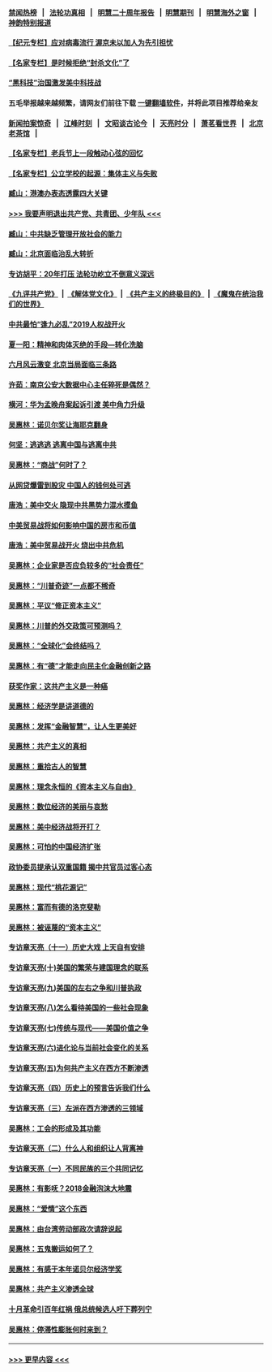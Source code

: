 #### [禁闻热榜](热点新闻.md?=0)  &nbsp;&nbsp;|&nbsp;&nbsp; [法轮功真相](https://github.com/gfw-breaker/truth/blob/master/README.md?=0) &nbsp;&nbsp;|&nbsp;&nbsp; [明慧二十周年报告](https://github.com/gfw-breaker/mh-reports/blob/master/README.md?=0) &nbsp;&nbsp;|&nbsp;&nbsp;[明慧期刊](https://github.com/gfw-breaker/mh-qikan) &nbsp;&nbsp;|&nbsp;&nbsp; [明慧海外之窗](https://github.com/gfw-breaker/mh-news/blob/master/README.md?=0) &nbsp;&nbsp;|&nbsp;&nbsp; [神韵特别报道](https://github.com/gfw-breaker/mh-news/blob/master/shenyun.md?=0)
#### [【纪元专栏】应对病毒流行 渥京未以加人为先引担忧](../pages/nsc423/n11875714.md?t=03050531) 
#### [【名家专栏】是时候拒绝“封杀文化”了](../pages/nsc423/n11814093.md?t=03050531) 
#### [“黑科技”治国激发美中科技战](../pages/nsc423/n11638056.md?t=03050531) 
#### 五毛举报越来越频繁，请网友们前往下载 [一键翻墙软件](https://github.com/gfw-breaker/ssr-accounts)，并将此项目推荐给亲友
#### [新闻拍案惊奇](https://github.com/gfw-breaker/banned-news/blob/master/pages/link4.md) &nbsp;&nbsp;|&nbsp;&nbsp; [江峰时刻](https://github.com/gfw-breaker/banned-news/blob/master/pages/link4.md) &nbsp;&nbsp;|&nbsp;&nbsp; [文昭谈古论今](https://github.com/gfw-breaker/banned-news/blob/master/pages/link4.md) &nbsp;&nbsp;|&nbsp;&nbsp; [天亮时分](https://github.com/gfw-breaker/banned-news/blob/master/pages/link4.md) &nbsp;&nbsp;|&nbsp;&nbsp; [萧茗看世界](https://github.com/gfw-breaker/banned-news/blob/master/pages/link4.md) &nbsp;&nbsp;|&nbsp;&nbsp; [北京老茶馆](https://github.com/gfw-breaker/banned-news/blob/master/pages/link4.md) &nbsp;&nbsp;|&nbsp;&nbsp; 
#### [【名家专栏】老兵节上一段触动心弦的回忆](../pages/nsc423/n11646016.md?t=03050531) 
#### [【名家专栏】公立学校的起源：集体主义与失败](../pages/nsc423/n11601833.md?t=03050531) 
#### [臧山：港澳办表态透露四大关键](../pages/nsc423/n11421628.md?t=03050531) 
#### [>>> 我要声明退出共产党、共青团、少年队 <<<](https://github.com/begood0513/goodnews/blob/master/quit/letter.md) 
#### [臧山：中共缺乏管理开放社会的能力](../pages/nsc423/n11407457.md?t=03050531) 
#### [臧山：北京面临治乱大转折](../pages/nsc423/n11406895.md?t=03050531) 
#### [专访胡平：20年打压 法轮功屹立不倒意义深远](../pages/nsc423/n11398800.md?t=03050531) 
#### [《九评共产党》](https://github.com/begood0513/9ping.md/blob/master/README.md) &nbsp;|&nbsp; [《解体党文化》](../../../../jtdwh.md/blob/master/README.md)  &nbsp;|&nbsp; [《共产主义的终极目的》](../../../../gczydzjmd.md/blob/master/README.md) &nbsp;|&nbsp; [《魔鬼在统治我们的世界》](../../../../mgztzwmdsj.md/blob/master/README.md) 
#### [中共最怕“逢九必乱”2019人权战开火](../pages/nsc423/n11385248.md?t=03050531) 
#### [夏一阳：精神和肉体灭绝的手段—转化洗脑](../pages/nsc423/n11368250.md?t=03050531) 
#### [六月风云激变 北京当局面临三条路](../pages/nsc423/n11313668.md?t=03050531) 
#### [许茹：南京公安大数据中心主任猝死是偶然？](../pages/nsc423/n11064744.md?t=03050531) 
#### [横河：华为孟晚舟案起诉引渡 美中角力升级](../pages/nsc423/n11027230.md?t=03050531) 
#### [吴惠林：诺贝尔奖让海耶克翻身](../pages/nsc423/n10890049.md?t=03050531) 
#### [何坚：逃逃逃 逃离中国与逃离中共](../pages/nsc423/n10592891.md?t=03050531) 
#### [吴惠林：“商战”何时了？](../pages/nsc423/n10573558.md?t=03050531) 
#### [从网贷爆雷到股灾 中国人的钱何处可逃](../pages/nsc423/n10572800.md?t=03050531) 
#### [唐浩：美中交火 隐现中共黑势力混水摸鱼](../pages/nsc423/n10544040.md?t=03050531) 
#### [中美贸易战将如何影响中国的房市和币值](../pages/nsc423/n10543697.md?t=03050531) 
#### [唐浩：美中贸易战开火 烧出中共危机](../pages/nsc423/n10540126.md?t=03050531) 
#### [吴惠林：企业家是否应负较多的“社会责任”](../pages/nsc423/n10535022.md?t=03050531) 
#### [吴惠林：“川普奇迹”一点都不稀奇](../pages/nsc423/n10512808.md?t=03050531) 
#### [吴惠林：平议“修正资本主义”](../pages/nsc423/n10495724.md?t=03050531) 
#### [吴惠林：川普的外交政策可预测吗？](../pages/nsc423/n10462387.md?t=03050531) 
#### [吴惠林：“全球化”会终结吗？](../pages/nsc423/n10452838.md?t=03050531) 
#### [吴惠林：有“德”才能走向民主化金融创新之路](../pages/nsc423/n10432292.md?t=03050531) 
#### [获奖作家：这共产主义是一种癌](../pages/nsc423/n10431541.md?t=03050531) 
#### [吴惠林：经济学是讲道德的](../pages/nsc423/n10398014.md?t=03050531) 
#### [吴惠林：发挥“金融智慧”，让人生更美好](../pages/nsc423/n10375019.md?t=03050531) 
#### [吴惠林：共产主义的真相](../pages/nsc423/n10351394.md?t=03050531) 
#### [吴惠林：重拾古人的智慧](../pages/nsc423/n10337691.md?t=03050531) 
#### [吴惠林：理念永恒的《资本主义与自由》](../pages/nsc423/n10316274.md?t=03050531) 
#### [吴惠林：数位经济的美丽与哀愁](../pages/nsc423/n10292946.md?t=03050531) 
#### [吴惠林：美中经济战将开打？](../pages/nsc423/n10258825.md?t=03050531) 
#### [吴惠林：可怕的中国经济扩张](../pages/nsc423/n10219147.md?t=03050531) 
#### [政协委员提承认双重国籍 揭中共官员过客心态](../pages/nsc423/n10208809.md?t=03050531) 
#### [吴惠林：现代“桃花源记”](../pages/nsc423/n10185234.md?t=03050531) 
#### [吴惠林：富而有德的洛克斐勒](../pages/nsc423/n10142264.md?t=03050531) 
#### [吴惠林：被诬蔑的“资本主义”](../pages/nsc423/n10124816.md?t=03050531) 
#### [专访章天亮（十一）历史大戏 上天自有安排](../pages/nsc423/n10094905.md?t=03050531) 
#### [专访章天亮(十)美国的繁荣与建国理念的联系](../pages/nsc423/n10094899.md?t=03050531) 
#### [专访章天亮(九)美国的左右之争和川普执政](../pages/nsc423/n10094889.md?t=03050531) 
#### [专访章天亮(八)怎么看待美国的一些社会现象](../pages/nsc423/n10094857.md?t=03050531) 
#### [专访章天亮(七)传统与现代——美国价值之争](../pages/nsc423/n10093140.md?t=03050531) 
#### [专访章天亮(六)进化论与当前社会变化的关系](../pages/nsc423/n10092036.md?t=03050531) 
#### [专访章天亮(五)为何共产主义在西方不断渗透](../pages/nsc423/n10083620.md?t=03050531) 
#### [专访章天亮（四）历史上的预言告诉我们什么](../pages/nsc423/n10083606.md?t=03050531) 
#### [专访章天亮（三）左派在西方渗透的三领域](../pages/nsc423/n10081115.md?t=03050531) 
#### [吴惠林：工会的形成及其功能](../pages/nsc423/n10080633.md?t=03050531) 
#### [专访章天亮（二）什么人和组织让人背离神](../pages/nsc423/n10076637.md?t=03050531) 
#### [专访章天亮（一）不同民族的三个共同记忆](../pages/nsc423/n10074188.md?t=03050531) 
#### [吴惠林：有影呒？2018金融泡沫大地震](../pages/nsc423/n10040534.md?t=03050531) 
#### [吴惠林：“爱情”这个东西](../pages/nsc423/n10019423.md?t=03050531) 
#### [吴惠林：由台湾劳动部政次请辞说起](../pages/nsc423/n9979679.md?t=03050531) 
#### [吴惠林：五鬼搬运如何了？](../pages/nsc423/n9925338.md?t=03050531) 
#### [吴惠林：有感于本年诺贝尔经济学奖](../pages/nsc423/n9871883.md?t=03050531) 
#### [吴惠林：共产主义渗透全球](../pages/nsc423/n9812748.md?t=03050531) 
#### [十月革命引百年红祸 俄总统候选人吁下葬列宁](../pages/nsc423/n9810182.md?t=03050531) 
#### [吴惠林：停滞性膨胀何时来到？](../pages/nsc423/n9764136.md?t=03050531) 

----
#### [ >>> 更早内容 <<< ](../indexes/nsc423-earlier.md)
